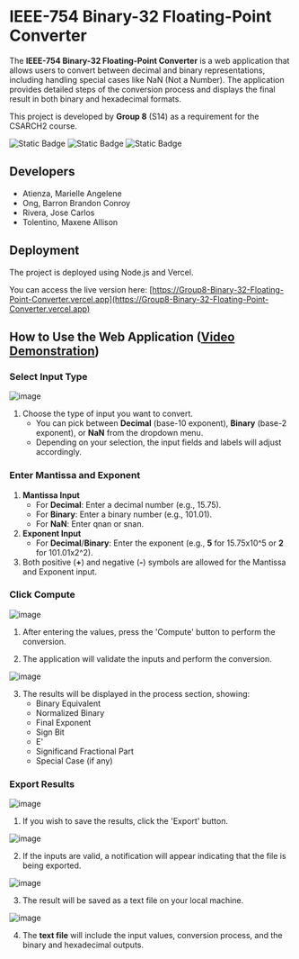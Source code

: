 # IEEE-754 Binary-32 Floating-Point Converter

The **IEEE-754 Binary-32 Floating-Point Converter** is a web application that allows users to convert between decimal and binary representations, including handling special cases like NaN (Not a Number). The application provides detailed steps of the conversion process and displays the final result in both binary and hexadecimal formats. 

This project is developed by **Group 8** (S14) as a requirement for the CSARCH2 course.

![Static Badge](https://img.shields.io/badge/HTML-CSS-Javascript)
![Static Badge](https://img.shields.io/badge/JavaScript-yellow)
![Static Badge](https://img.shields.io/badge/Vercel-blue)

## Developers
+ Atienza, Marielle Angelene
+ Ong, Barron Brandon Conroy
+ Rivera, Jose Carlos
+ Tolentino, Maxene Allison


## Deployment
The project is deployed using Node.js and Vercel.

You can access the live version here: [https://Group8-Binary-32-Floating-Point-Converter.vercel.app](https://Group8-Binary-32-Floating-Point-Converter.vercel.app)

## How to Use the Web Application ([Video Demonstration](https://drive.google.com/file/d/13-p4hSjaZ24SWhNHLltteLrKHgwwkFUG/view?fbclid=IwZXh0bgNhZW0CMTEAAR1L7eWa4FpHH0j8UnSZyCPcgNFbKB-y2_g1W8ZREjsR1T-XT5cKbTcZAQ4_aem_lpjMjc1mnnkae1UQQxf6Cw))


### Select Input Type
![image](https://github.com/user-attachments/assets/ce788f19-c17b-4bf8-bf2e-8c27f9b49a95)

1. Choose the type of input you want to convert.
    - You can pick between **Decimal** (base-10 exponent), **Binary** (base-2 exponent), or **NaN** from the dropdown menu.
    - Depending on your selection, the input fields and labels will adjust accordingly.

### Enter Mantissa and Exponent
1. **Mantissa Input**
    - For **Decimal**: Enter a decimal number (e.g., 15.75).
    - For **Binary**: Enter a binary number (e.g., 101.01).
    - For **NaN**: Enter qnan or snan.
2. **Exponent Input**
    - For **Decimal**/**Binary**: Enter the exponent (e.g., **5** for 15.75x10^5 or **2** for 101.01x2^2).
3. Both positive (**+**) and negative (**-**) symbols are allowed for the Mantissa and Exponent input.

### Click Compute
![image](https://github.com/user-attachments/assets/d2c20e23-e77a-40b9-9fd6-fb538397833b)
1. After entering the values, press the 'Compute' button to perform the conversion.

2. The application will validate the inputs and perform the conversion.

![image](https://github.com/user-attachments/assets/02f679e3-5243-4461-8972-07015e746e4c)

3. The results will be displayed in the process section, showing:
    - Binary Equivalent
    - Normalized Binary
    - Final Exponent
    - Sign Bit
    - E'
    - Significand Fractional Part
    - Special Case (if any)


### Export Results
![image](https://github.com/user-attachments/assets/81e49304-f648-4ed4-b84f-8a46c8734670)
1. If you wish to save the results, click the 'Export' button.

![image](https://github.com/user-attachments/assets/5cb912bd-2e39-4e84-9116-dd69f9fafd72)

2. If the inputs are valid, a notification will appear indicating that the file is being exported.

![image](https://github.com/user-attachments/assets/dea6cd66-6545-4ec7-8ba7-9a640b8a5bae)

3. The result will be saved as a text file on your local machine.

![image](https://github.com/user-attachments/assets/08880c8c-83dc-43a9-a66e-f3a9bcfce157)

4. The **text file** will include the input values, conversion process, and the binary and hexadecimal outputs.
